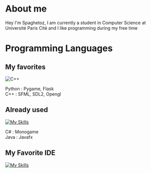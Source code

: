 
# About me

Hey I'm Spaghetoz, I am currently a student in Computer Science at Université Paris Cité and I like programming during my free time





# Programming Languages

## My favorites

![C++](https://img.shields.io/badge/c++-%2300599C.svg?style=for-the-badge&logo=c%2B%2B&logoColor=white)

Python : Pygame, Flask 
<br/>
C++ : SFML, SDL2, Opengl
<br/>

## Already used

[![My Skills](https://skillicons.dev/icons?i=cs,java,js)](https://skillicons.dev)

C# : Monogame
<br/>
Java : Javafx

## My Favorite IDE

[![My Skills](https://skillicons.dev/icons?i=vscode)](https://skillicons.dev)
